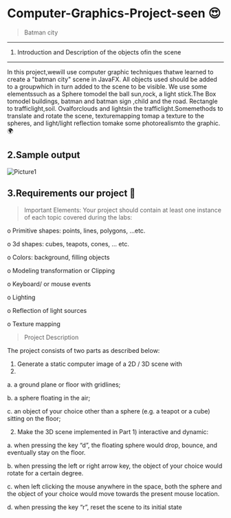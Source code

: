 # Computer-Graphics-Project-seen :heart_eyes:

> Batman city
---------------------------------------------------------------
1. Introduction and Description of the objects ofin the scene
----------------------------------------------------------------
In this project,wewill use computer graphic techniques thatwe
learned to create a "batman city" scene in JavaFX. All objects used
should be added to a groupwhich in turn added to the scene to be
visible. We use some elementssuch as a Sphere tomodel the ball
sun,rock, a light stick.The Box tomodel buildings, batman and
batman sign ,child and the road. Rectangle to trafficlight,soil.
Ovalforclouds and lightsin the trafficlight.Somemethods to
translate and rotate the scene, texturemapping tomap a texture
to the spheres, and light/light reflection tomake some
photorealismto the graphic. :earth_africa:

2.Sample output
----------------------------------------------------------------
![Picture1](https://user-images.githubusercontent.com/70041510/185125558-eb6d26c6-8e35-4001-8ba8-c8acc186373f.png)

3.Requirements our project :round_pushpin:
----------------------------------------------------------------
> Important Elements:
Your project should contain at least one instance of each topic covered during the labs:

o Primitive shapes: points, lines, polygons, …etc.

o 3d shapes: cubes, teapots, cones, … etc.

o Colors: background, filling objects

o Modeling transformation or Clipping

o Keyboard/ or mouse events

o Lighting

o Reflection of light sources

o Texture mapping

>Project Description

The project consists of two parts as described below:

1) Generate a static computer image of a 2D / 3D scene with
2) 
a. a ground plane or floor with gridlines;

b. a sphere floating in the air;

c. an object of your choice other than a sphere (e.g. a teapot or a cube) sitting on the floor;

2) Make the 3D scene implemented in Part 1) interactive and dynamic:

a. when pressing the key “d”, the floating sphere would drop, bounce, and eventually stay on
the floor.

b. when pressing the left or right arrow key, the object of your choice would rotate for a
certain degree.

c. when left clicking the mouse anywhere in the space, both the sphere and the object of your
choice would move towards the present mouse location.

d. when pressing the key “r”, reset the scene to its initial state
